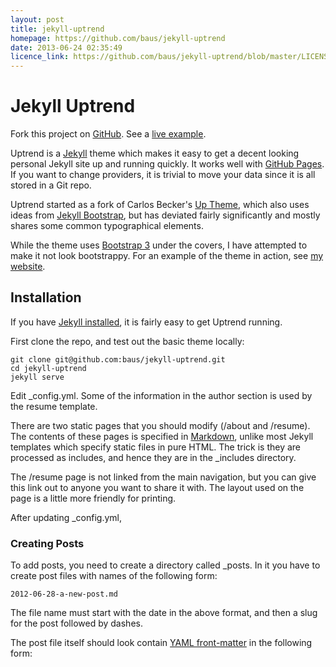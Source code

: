 ```yaml
---
layout: post
title: jekyll-uptrend
homepage: https://github.com/baus/jekyll-uptrend
date: 2013-06-24 02:35:49
licence_link: https://github.com/baus/jekyll-uptrend/blob/master/LICENSE
---
```

# Jekyll Uptrend

Fork this project on [GitHub](https://github.com/baus/jekyll-uptrend).
See a [live example](http://baus.net/).

Uptrend is a [Jekyll](http://jekyllrb.com/) theme which makes it easy to get a decent 
looking personal Jekyll site up and running quickly. It works well with 
[GitHub Pages](http://pages.github.com/). If you want to change providers, it is trivial 
to move your data since it is all stored in a Git repo. 

Uptrend started as a fork of Carlos Becker's [Up Theme](http://carlosbecker.com/posts/up-a-jekyll-theme/), which
also uses ideas from [Jekyll Bootstrap](http://jekyllbootstrap.com/), but has deviated fairly significantly and 
mostly shares some common typographical elements. 

While the theme uses [Bootstrap 3](https://github.com/twbs/bootstrap/) under the covers, I 
have attempted to make it not look bootstrappy. For an example of the theme in action, see [my website](http://baus.net). 

## Installation

If you have [Jekyll installed](http://jekyllrb.com/docs/installation/), it is fairly easy to get Uptrend running.

First clone the repo, and test out the basic theme locally:

```
git clone git@github.com:baus/jekyll-uptrend.git
cd jekyll-uptrend
jekyll serve
```

Edit _config.yml. Some of the information in the author section is used by the resume template. 

There are two static pages that you should modify (/about and /resume). The contents of these pages is specified
in [Markdown](http://daringfireball.net/projects/markdown/), unlike most Jekyll templates which specify static 
files in pure HTML. The trick is they are processed as includes, and hence they are in the _includes directory. 

The /resume page is not linked from the main navigation, but you can give this link out to anyone you want to share it 
with. The layout used on the page is a little more friendly for printing. 

After updating _config.yml, 

### Creating Posts

To add posts, you need to create a directory called _posts. In it you have to create post files with names of the following form:

```
2012-06-28-a-new-post.md 
```

The file name must start with the date in the above format, and then a slug for the post followed by dashes.

The post file itself should look contain [YAML front-matter](http://jekyllrb.com/docs/frontmatter/) in the following form:

```
